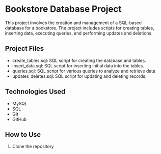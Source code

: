 # Bookstore Database Project

This project involves the creation and management of a SQL-based database for a bookstore. The project includes scripts for creating tables, inserting data, executing queries, and performing updates and deletions.

## Project Files

- create_tables.sql: SQL script for creating the database and tables.
- insert_data.sql: SQL script for inserting initial data into the tables.
- queries.sql: SQL script for various queries to analyze and retrieve data.
- updates_deletes.sql: SQL script for updating and deleting records.

## Technologies Used

- MySQL
- SQL
- Git
- GitHub

## How to Use

1. Clone the repository
